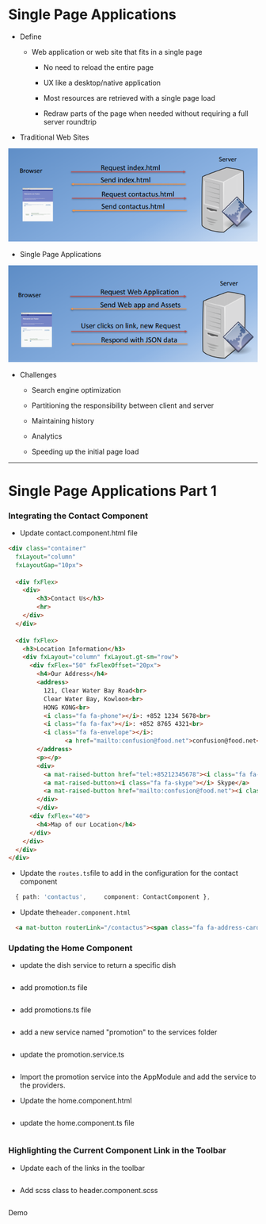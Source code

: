 # Single Page Applications

* Define

  * Web application or web site that fits in a single page

    * No need to reload the entire page

    * UX like a desktop/native application

    * Most resources are retrieved with a single page load

    * Redraw parts of the page when needed without requiring a full server roundtrip

* Traditional Web Sites

![](/assets/L2W2_4TWS.png)

* Single Page Applications

![](/assets/L2W2_4SPA.png)

* Challenges

  * Search engine optimization

  * Partitioning the responsibility between client and server

  * Maintaining history

  * Analytics

  * Speeding up the initial page load

---

# Single Page Applications Part 1

### Integrating the Contact Component

* Update contact.component.html  file

```html
<div class="container"
  fxLayout="column"
  fxLayoutGap="10px">

  <div fxFlex>
    <div>
        <h3>Contact Us</h3>
        <hr>
    </div>
  </div>

  <div fxFlex>
    <h3>Location Information</h3> 
    <div fxLayout="column" fxLayout.gt-sm="row">
      <div fxFlex="50" fxFlexOffset="20px">
        <h4>Our Address</h4>
        <address>
          121, Clear Water Bay Road<br>
          Clear Water Bay, Kowloon<br>
          HONG KONG<br>
          <i class="fa fa-phone"></i>: +852 1234 5678<br>
          <i class="fa fa-fax"></i>: +852 8765 4321<br>
          <i class="fa fa-envelope"></i>: 
                <a href="mailto:confusion@food.net">confusion@food.net</a>
        </address>
        <p></p>
        <div>
          <a mat-raised-button href="tel:+85212345678"><i class="fa fa-phone"></i> Call</a>
          <a mat-raised-button><i class="fa fa-skype"></i> Skype</a>
          <a mat-raised-button href="mailto:confusion@food.net"><i class="fa fa-envelope-o"></i> Email</a>
        </div>
        </div>
      <div fxFlex="40">
        <h4>Map of our Location</h4>
      </div>
    </div>
  </div>
</div>
```

* Update the `routes.ts`file to add in the configuration for the contact component

```ts
  { path: 'contactus',     component: ContactComponent },
```

* Update the`header.component.html`

```html
  <a mat-button routerLink="/contactus"><span class="fa fa-address-card fa-lg"></span> Contact</a>
```

### Updating the Home Component

* update the dish service to return a specific dish

```

```

* add promotion.ts file

```

```

* add promotions.ts file

```

```

* add a new service named "promotion" to the services folder

```

```

* update the promotion.service.ts

```

```

* Import the promotion service into the AppModule and add the service to the providers.

* Update the home.component.html

```

```

* update the home.component.ts file

```

```

### Highlighting the Current Component Link in the Toolbar

* Update each of the links in the toolbar

```

```

* Add scss class to header.component.scss

```

```

Demo

